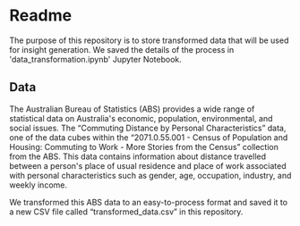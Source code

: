 # Readme

The purpose of this repository is to store transformed data that will be used for insight generation. We saved the details of the process in 'data_transformation.ipynb' Jupyter Notebook.

## Data 
The Australian Bureau of Statistics (ABS) provides a wide range of statistical data on Australia's economic, population, environmental, and social issues. The “Commuting Distance by Personal Characteristics” data, one of the data cubes within the “2071.0.55.001 - Census of Population and Housing: Commuting to Work - More Stories from the Census” collection from the ABS. This data contains information about distance travelled between a person's place of usual residence and place of work associated with personal characteristics such as gender, age, occupation, industry, and weekly income.

We transformed this ABS data to an easy-to-process format and saved it to a new CSV file called “transformed_data.csv” in this repository.

